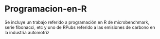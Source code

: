 # Programacion-en-R
Se incluye un trabajo referido a programación en R de microbenchmark, serie fibonacci, etc y uno de RPubs referido a las emisiones de carbono en la industria automotriz
